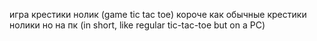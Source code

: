  игра крестики нолик (game tic tac toe) 
короче как обычные крестики нолики но на пк (in short, like regular tic-tac-toe but on a PC)
